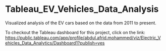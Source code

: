 # Tableau_EV_Vehicles_Data_Analysis
Visualized analysis of the EV cars based on the data from 2011 to present.

To checkout the Tableau dashboard for this project, click on the link: https://public.tableau.com/app/profile/abdul.afrid.mohammed/viz/Electric_Vehicles_Data_Analytics/Dashboard1?publish=yes



